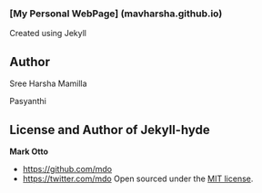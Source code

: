### [My Personal WebPage] (mavharsha.github.io)
Created using Jekyll

## Author
Sree Harsha Mamilla

Pasyanthi

## License and Author of Jekyll-hyde
**Mark Otto**
- <https://github.com/mdo>
- <https://twitter.com/mdo>
Open sourced under the [MIT license](LICENSE.md).